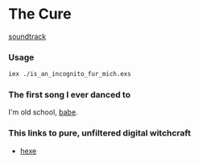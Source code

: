 # The Cure


[soundtrack](https://open.spotify.com/track/263aNAQCeFSWipk896byo6?si=7d531fcd9cb8403b)


### Usage


```bash
iex ./is_an_incognito_fur_mich.exs
```


### The first song I ever danced to

I'm old school, [babe](https://open.spotify.com/track/6J6RWKCPN5RFKHUKEUFjxS?si=6e3812498e4e481a).


### This links to pure, unfiltered digital witchcraft

- [hexe](https://hexdocs.pm/elixir/1.12/IO.ANSI.html#format/1)
